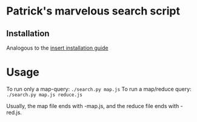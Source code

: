 # Patrick's marvelous search script

## Installation
Analogous to the [insert installation guide](https://github.com/wonderb0lt/riak-at-hda/blob/master/insert/README.md)

# Usage
To run only a map-query: `./search.py map.js`
To run a map/reduce query: `./search.py map.js reduce.js`

Usually, the map file ends with -map.js, and the reduce file ends with -red.js.
